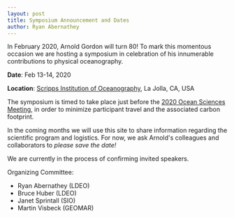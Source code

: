```yaml
---
layout: post
title: Symposium Announcement and Dates
author: Ryan Abernathey
---
```


In February 2020, Arnold Gordon will turn 80!
To mark this momentous occasion we are hosting a symposium in celebration
of his innumerable contributions to physical oceanography.

**Date**: Feb 13-14, 2020

**Location**: [Scripps Institution of Oceanography](git@github.com:rabernat/alg-symposium.git), La Jolla, CA, USA

The symposium is timed to take place just before the
[2020 Ocean Sciences Meeting](https://www2.agu.org/ocean-sciences-meeting/),
in order to minimize participant travel and the associated carbon footprint.

In the coming months we will use this site to share information regarding
the scientific program and logistics. For now, we ask Arnold's colleagues
and collaborators to _please save the date!_

We are currently in the process of confirming invited speakers.

Organizing Committee:
- Ryan Abernathey (LDEO)
- Bruce Huber (LDEO)
- Janet Sprintall (SIO)
- Martin Visbeck (GEOMAR)
